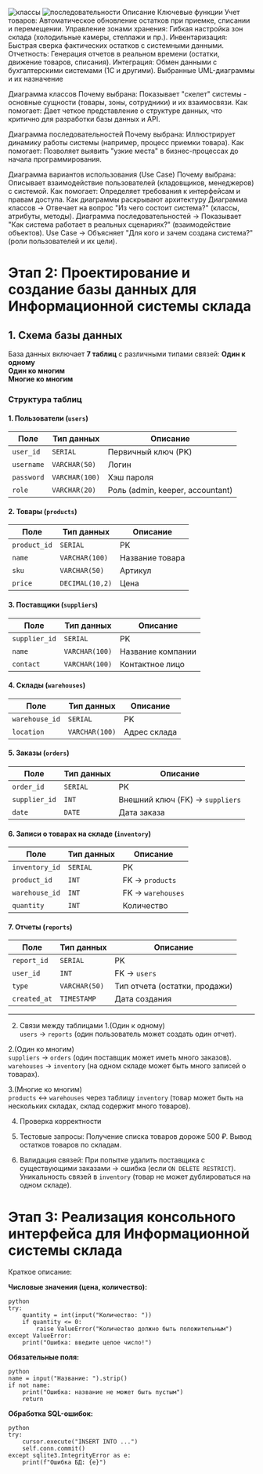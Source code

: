 ![классы](https://github.com/user-attachments/assets/182f5703-3659-4409-a3f3-59b8c010156c)
![последовательности](https://github.com/user-attachments/assets/729d9502-2148-44b1-9cf8-f858c6daac3a)
Описание
Ключевые функции
Учет товаров: Автоматическое обновление остатков при приемке, списании и перемещении.
Управление зонами хранения: Гибкая настройка зон склада (холодильные камеры, стеллажи и пр.).
Инвентаризация: Быстрая сверка фактических остатков с системными данными.
Отчетность: Генерация отчетов в реальном времени (остатки, движение товаров, списания).
Интеграция: Обмен данными с бухгалтерскими системами (1С и другими).
Выбранные UML-диаграммы и их назначение

Диаграмма классов
Почему выбрана: Показывает "скелет" системы - основные сущности (товары, зоны, сотрудники) и их взаимосвязи.
Как помогает: Дает четкое представление о структуре данных, что критично для разработки базы данных и API.

Диаграмма последовательностей
Почему выбрана: Иллюстрирует динамику работы системы (например, процесс приемки товара).
Как помогает: Позволяет выявить "узкие места" в бизнес-процессах до начала программирования.

Диаграмма вариантов использования (Use Case)
Почему выбрана: Описывает взаимодействие пользователей (кладовщиков, менеджеров) с системой.
Как помогает: Определяет требования к интерфейсам и правам доступа.
Как диаграммы раскрывают архитектуру
Диаграмма классов → Отвечает на вопрос "Из чего состоит система?" (классы, атрибуты, методы).
Диаграмма последовательностей → Показывает "Как система работает в реальных сценариях?" (взаимодействие объектов).
Use Case → Объясняет "Для кого и зачем создана система?" (роли пользователей и их цели).


# **Этап 2: Проектирование и создание базы данных для Информационной системы склада**

## **1. Схема базы данных**
База данных включает **7 таблиц** с различными типами связей:
 **Один к одному**   
 **Один ко многим**   
 **Многие ко многим**   

### **Структура таблиц**  
#### **1. Пользователи (`users`)**
| Поле          | Тип данных      | Описание                     |
|---------------|----------------|-----------------------------|
| `user_id`     | `SERIAL`       | Первичный ключ (PK)         |
| `username`    | `VARCHAR(50)`  | Логин                       |
| `password`    | `VARCHAR(100)` | Хэш пароля                  |
| `role`        | `VARCHAR(20)`  | Роль (admin, keeper, accountant) |

#### **2. Товары (`products`)**
| Поле          | Тип данных      | Описание                     |
|---------------|----------------|-----------------------------|
| `product_id`  | `SERIAL`       | PK                          |
| `name`        | `VARCHAR(100)` | Название товара             |
| `sku`         | `VARCHAR(50)`  | Артикул                     |
| `price`       | `DECIMAL(10,2)`| Цена                        |

#### **3. Поставщики (`suppliers`)**
| Поле          | Тип данных      | Описание                     |
|---------------|----------------|-----------------------------|
| `supplier_id` | `SERIAL`       | PK                          |
| `name`        | `VARCHAR(100)` | Название компании           |
| `contact`     | `VARCHAR(100)` | Контактное лицо             |

#### **4. Склады (`warehouses`)**
| Поле          | Тип данных      | Описание                     |
|---------------|----------------|-----------------------------|
| `warehouse_id`| `SERIAL`       | PK                          |
| `location`    | `VARCHAR(100)` | Адрес склада                |

#### **5. Заказы (`orders`)**
| Поле          | Тип данных      | Описание                     |
|---------------|----------------|-----------------------------|
| `order_id`    | `SERIAL`       | PK                          |
| `supplier_id` | `INT`          | Внешний ключ (FK) → `suppliers` |
| `date`        | `DATE`         | Дата заказа                 |

#### **6. Записи о товарах на складе (`inventory`)**
| Поле          | Тип данных      | Описание                     |
|---------------|----------------|-----------------------------|
| `inventory_id`| `SERIAL`       | PK                          |
| `product_id`  | `INT`          | FK → `products`             |
| `warehouse_id`| `INT`          | FK → `warehouses`           |
| `quantity`    | `INT`          | Количество                  |

#### **7. Отчеты (`reports`)**
| Поле          | Тип данных      | Описание                     |
|---------------|----------------|-----------------------------|
| `report_id`   | `SERIAL`       | PK                          |
| `user_id`     | `INT`          | FK → `users`                |
| `type`        | `VARCHAR(50)`  | Тип отчета (остатки, продажи) |
| `created_at`  | `TIMESTAMP`    | Дата создания               |

---

  2. Связи между таблицами
1.(Один к одному)  
    `users` → `reports` (один пользователь может создать один отчет).  

2.(Один ко многим)  
    `suppliers` → `orders` (один поставщик может иметь много заказов).  
    `warehouses` → `inventory` (на одном складе может быть много записей о товарах).  

3.(Многие ко многим)  
    `products` ↔ `warehouses` через таблицу `inventory` (товар может быть на нескольких складах, склад содержит много товаров).  

  4. Проверка корректности
1. Тестовые запросы:
    Получение списка товаров дороже 500 ₽.
    Вывод остатков товаров по складам.

2. Валидация связей:
    При попытке удалить поставщика с существующими заказами → ошибка (если `ON DELETE RESTRICT`).
    Уникальность связей в `inventory` (товар не может дублироваться на одном складе).



# **Этап 3: Реализация консольного интерфейса для Информационной системы склада**
Краткое описание:

**Числовые значения (цена, количество):**
```
python
try:
    quantity = int(input("Количество: "))
    if quantity <= 0:
        raise ValueError("Количество должно быть положительным")
except ValueError:
    print("Ошибка: введите целое число!")
```
**Обязательные поля:**
```
python
name = input("Название: ").strip()
if not name:
    print("Ошибка: название не может быть пустым")
    return
```
**Обработка SQL-ошибок:**
```
python
try:
    cursor.execute("INSERT INTO ...")
    self.conn.commit()
except sqlite3.IntegrityError as e:
    print(f"Ошибка БД: {e}")
```
